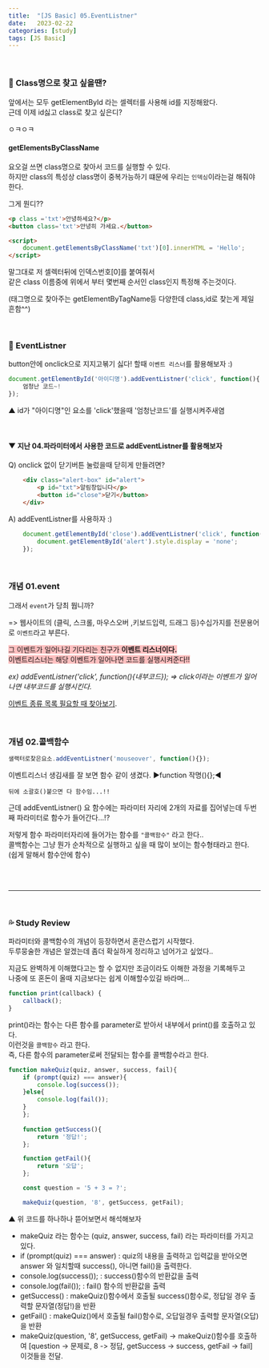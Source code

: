 ```yaml
---
title:  "[JS Basic] 05.EventListner"
date:   2023-02-22
categories: [study]
tags: [JS Basic]
---
```

<br>

### 🥲 Class명으로 찾고 싶을땐?

앞에서는 모두 getElementById 라는 셀렉터를 사용해 id를 지정해왔다.    
근데 이제 id싫고 class로 찾고 싶은디?

ㅇㅋㅇㅋ

#### getElementsByClassName 

요오걸 쓰면 class명으로 찾아서 코드를 실행할 수 있다.    
하지만 class의 특성상 class명이 중복가능하기 떄문에 우리는 `인덱싱`이라는걸 해줘야 한다.

그게 뭔디??

```html
<p class ='txt'>안녕하세요?</p>
<button class='txt'>안녕히 가세요.</button>

<script>
    document.getElementsByClassName('txt')[0].innerHTML = 'Hello';
</script>
```

말그대로 저 셀렉터뒤에 인덱스번호[0]를 붙여줘서    
같은 class 이름중에 위에서 부터 몇번째 순서인 class인지 특정해 주는것이다.     

(태그명으로 찾아주는 getElementByTagName등 다양한데 class,id로 찾는게 제일 흔함^^)    

<br>

### 🙂 EventListner   
button안에 onclick으로 지지고볶기 싫다! 할때 `이벤트 리스너`를 활용해보자 :)     

```javascript
document.getElementById('아이디명').addEventListner('click', function(){
    엄청난 코드~!
});
```
▲ id가 "아이디명"인 요소를 'click'했을때 '엄청난코드'를 실행시켜주새염

<br>

#### ▼ 지난 04.파라미터에서 사용한 코드로 addEventListner를 활용해보자

Q) onclick 없이 닫기버튼 눌렀을때 닫히게 만들려면?

```html
    <div class="alert-box" id="alert">
        <p id="txt">알림창입니다</p>
        <button id="close">닫기</button>
    </div>
```

A) addEventListner를 사용하자 :)

```javascript
    document.getElementById('close').addEventListner('click', function(){
        document.getElementById('alert').style.display = 'none';
    });
```

<br>

### 개념 01.event

그래서 `event`가 당최 뭡니까?

=> 웹사이트의 (클릭, 스크롤, 마우스오버 ,키보드입력, 드래그 등)수십가지를 전문용어로 `이벤트`라고 부른다.       

<span style="background:#ffc0c0;">그 이벤트가 일어나길 기다리는 친구가 <strong>이벤트 리스너이다.</strong>    
이벤트리스너는 해당 이벤트가 일어나면 코드를 실행시켜준다!!</span>    

_ex) addEventListner('click', function(){내부코드});
=> click이라는 이벤트가 일어나면 내부코드를 실행시킨다._    

[이벤트 종류 목록 필요할 때 찾아보기](https://developer.mozilla.org/en-US/docs/Web/Events).

<br>

### 개념 02.콜백함수

```javascript
샐랙터로찾은요소.addEventListner('mouseover', function(){});
```
이벤트리스너 생김새를 잘 보면 함수 같이 생겼다. ▶function 작명(){};◀    

`뒤에 소괄호()붙으면 다 함수임...!!`

근데 addEventListner() 요 함수에는 파라미터 자리에 2개의 자료를 집어넣는데 두번째 파라미터로 함수가 들어간다...!?

저렇게 함수 파라미터자리에 들어가는 함수를 `"콜백함수"` 라고 한다..    
콜백함수는 그냥 뭔가 순차적으로 실행하고 싶을 때 많이 보이는 함수형태라고 한다.   
(쉽게 말해서 함수안에 함수)

<br>
<br>

---

<br>

### 💦 Study Review

파라미터와 콜백함수의 개념이 등장하면서 혼란스럽기 시작했다.    
두루뭉술한 개념은 알겠는데 좀더 확실하게 정리하고 넘어가고 싶었다..    

지금도 완벽하게 이해했다고는 할 수 없지만 조금이라도 이해한 과정을 기록해두고    
나중에 또 혼돈이 올때 지금보다는 쉽게 이해할수있길 바라며...

```javascript
function print(callback) {
    callback();
}
```
print()라는 함수는 다른 함수를 parameter로 받아서 내부에서 print()를 호출하고 있다.    
이런것을 `콜백함수` 라고 한다.   
즉, 다른 함수의 parameter로써 전달되는 함수를 콜백함수라고 한다.

```javascript
function makeQuiz(quiz, answer, success, fail){
    if (prompt(quiz) === answer){
        console.log(success());
    }else{
        console.log(fail());
    }
    };
    
    function getSuccess(){
        return '정답!';
    };

    function getFail(){
        return '오답';
    };

    const question = '5 + 3 = ?';

    makeQuiz(question, '8', getSuccess, getFail);
```
▲ 위 코드를 하나하나 뜯어보면서 해석해보자

- makeQuiz 라는 함수는 (quiz, answer, success, fail) 라는 파라미터를 가지고 있다.
- if (prompt(quiz) === answer) : quiz의 내용을 출력하고 입력값을 받아오면 answer 와 일치할때 success(), 아니면 fail()을 출력한다.
- console.log(success()); : success()함수의 반환값을 출력
- console.log(fail());  :  fail() 함수의 반환값을 출력
- getSuccess() : makeQuiz()함수에서 호출될 success()함수로, 정답일 경우 출력할 문자열(정답!)을 반환
- getFail() : makeQuiz()에서 호출될 fail()함수로, 오답일경우 출력할 문자열(오답)을 반환
- makeQuiz(question, '8', getSuccess, getFail) -> makeQuiz()함수를 호출하여 [question ->  문제로, 8 -> 정답, getSuccess -> success, getFail -> fail] 이것들을 전달.